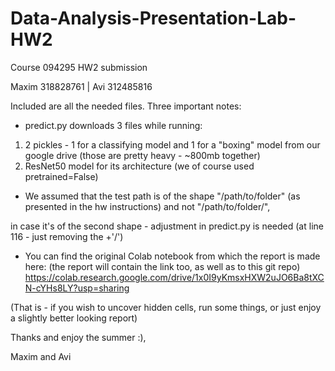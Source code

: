 # Data-Analysis-Presentation-Lab-HW2
Course 094295 HW2 submission

Maxim 318828761 | Avi 312485816

Included are all the needed files. Three important notes:
* predict.py downloads 3 files while running: 
 1) 2 pickles - 1 for a classifying model and 1 for a "boxing" model from our google drive (those are pretty heavy - ~800mb together)
 2) ResNet50 model for its architecture (we of course used pretrained=False)

* We assumed that the test path is of the shape "/path/to/folder" (as presented in the hw instructions) and not "/path/to/folder/",

in case it's of the second shape - adjustment in predict.py is needed (at line 116 - just removing the +'/')

* You can find the original Colab notebook from which the report is made here: (the report will contain the link too, as well as to this git repo) 
https://colab.research.google.com/drive/1x0I9yKmsxHXW2uJO6Ba8tXCN-cYHs8LY?usp=sharing

(That is - if you wish to uncover hidden cells, run some things, or just enjoy a slightly better looking report)

Thanks and enjoy the summer :),

Maxim and Avi
